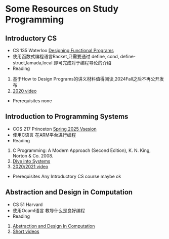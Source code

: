 # Some Resources on Study Programming
## Introductory CS
- CS 135 Waterloo [Designing Functional Programs](https://student.cs.uwaterloo.ca/~cs135)
- 使用函数式编程语言Racket,只需要通过 define, cond, define-struct,lamada,local 即可完成对于编程导论的介绍
- Reading
1. 基于How to Design Programs的讲义材料值得阅读,2024Fall之后不再公开发布
2. [2020 video](https://www.youtube.com/playlist?list=PLEoM_i-3sen_Gc-AAiK3N1HZPW9tlg7zj)
- Prerequisites
none

## Introduction to Programming Systems
- COS 217 Princeton [Spring 2025 Vsesion](https://www.cs.princeton.edu/courses/archive/spring25/cos217/info.php)
- 使用C语言 在ARM平台进行编程
- Reading
1. C Programming: A Modern Approach (Second Edition), K. N. King, Norton & Co. 2008.
2. [Dive into Systems](https://diveintosystems.org/)
3. [2020/2021 video](https://www.youtube.com/@princetoncos217)
- Prerequisites
Any Introductory CS course maybe ok

## Abstraction and Design in Computation
- CS 51 Harvard 
- 使用Ocaml语言 教导什么是良好编程
- Reading
1. [Abstraction and Design In Computation](https://book.cs51.io/)
2. [Short videos](https://www.youtube.com/playlist?list=PLxA7uoRZbzXlW0XjbtuWow6PmPHe4vU7p)

